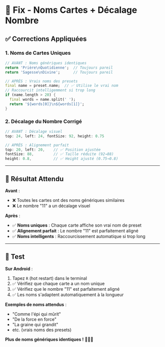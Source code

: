 # 🔧 Fix - Noms Cartes + Décalage Nombre

## ✅ Corrections Appliquées

### **1. Noms de Cartes Uniques**
```dart
// AVANT : Noms génériques identiques
return 'Prière\nQuotidienne';  // Toujours pareil
return 'Sagesse\nDivine';      // Toujours pareil

// APRÈS : Vrais noms des presets
final name = preset.name;  // ✅ Utilise le vrai nom
// Raccourcit intelligemment si trop long
if (name.length > 20) {
  final words = name.split(' ');
  return '${words[0]}\n${words[1]}';
}
```

### **2. Décalage du Nombre Corrigé**
```dart
// AVANT : Décalage visuel
top: 24, left: 24, fontSize: 92, height: 0.75

// APRÈS : Alignement parfait
top: 20, left: 20,    // ✅ Position ajustée
fontSize: 88,         // ✅ Taille réduite (92→88)
height: 0.8,          // ✅ Height ajusté (0.75→0.8)
```

---

## 🎯 Résultat Attendu

**Avant** :
- ❌ Toutes les cartes ont des noms génériques similaires
- ❌ Le nombre "11" a un décalage visuel

**Après** :
- ✅ **Noms uniques** : Chaque carte affiche son vrai nom de preset
- ✅ **Alignement parfait** : Le nombre "11" est parfaitement aligné
- ✅ **Noms intelligents** : Raccourcissement automatique si trop long

---

## 🚀 Test

**Sur Android** :
1. Tapez `R` (hot restart) dans le terminal
2. ✅ Vérifiez que chaque carte a un nom unique
3. ✅ Vérifiez que le nombre "11" est parfaitement aligné
4. ✅ Les noms s'adaptent automatiquement à la longueur

**Exemples de noms attendus** :
- "Comme l'épi qui mûrit"
- "De la force en force"  
- "La graine qui grandit"
- etc. (vrais noms des presets)

**Plus de noms génériques identiques !** 🎨✨📱
